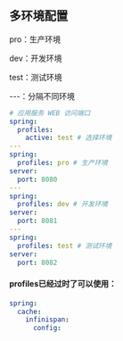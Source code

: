 ## 多环境配置

pro：生产环境

dev：开发环境

test：测试环境

---：分隔不同环境

```yaml
# 应用服务 WEB 访问端口
spring:
  profiles:
    active: test # 选择环境
---
spring:
  profiles: pro # 生产环境
server:
  port: 8080
---
spring:
  profiles: dev # 开发环境
server:
  port: 8081
---
spring:
  profiles: test # 测试环境
server:
  port: 8082
```

####  profiles已经过时了可以使用：

```yaml
spring:
  cache:
    infinispan:
      config: 
```